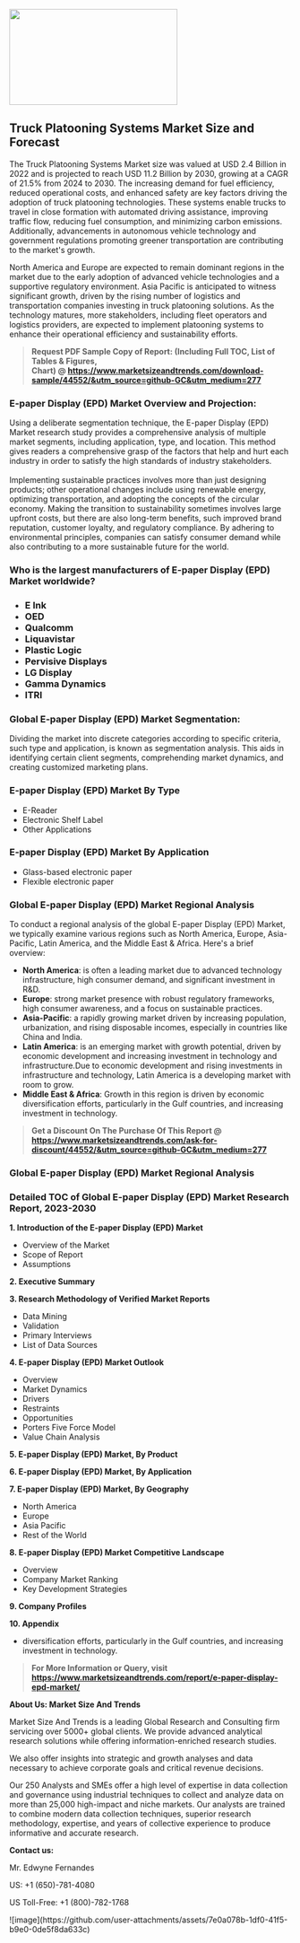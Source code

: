 <p><img class="alignnone size-medium wp-image-20088" src="https://ffe5etoiles.com/wp-content/uploads/2024/12/MST1-300x171.png" alt="" width="300" height="171" /></p><h2>Truck Platooning Systems Market Size and Forecast</h2><p>The Truck Platooning Systems Market size was valued at USD 2.4 Billion in 2022 and is projected to reach USD 11.2 Billion by 2030, growing at a CAGR of 21.5% from 2024 to 2030. The increasing demand for fuel efficiency, reduced operational costs, and enhanced safety are key factors driving the adoption of truck platooning technologies. These systems enable trucks to travel in close formation with automated driving assistance, improving traffic flow, reducing fuel consumption, and minimizing carbon emissions. Additionally, advancements in autonomous vehicle technology and government regulations promoting greener transportation are contributing to the market's growth.</p><p>North America and Europe are expected to remain dominant regions in the market due to the early adoption of advanced vehicle technologies and a supportive regulatory environment. Asia Pacific is anticipated to witness significant growth, driven by the rising number of logistics and transportation companies investing in truck platooning solutions. As the technology matures, more stakeholders, including fleet operators and logistics providers, are expected to implement platooning systems to enhance their operational efficiency and sustainability efforts.</p></p><blockquote id="" class=""><strong>Request PDF Sample Copy of Report: (Including Full TOC, List of Tables &amp; Figures, Chart)&nbsp;@&nbsp;<strong><a href="https://www.marketsizeandtrends.com/download-sample/44552/&utm_source=github-GC&utm_medium=277" target="_blank">https://www.marketsizeandtrends.com/download-sample/44552/&utm_source=github-GC&utm_medium=277</a></strong></strong></blockquote><h3 id="" class="">E-paper Display (EPD) Market&nbsp;Overview and Projection:</h3><p id="" class="">Using a deliberate segmentation technique, the E-paper Display (EPD) Market research study provides a comprehensive analysis of multiple market segments, including application, type, and location. This method gives readers a comprehensive grasp of the factors that help and hurt each industry in order to satisfy the high standards of industry stakeholders. <br /> <br />Implementing sustainable practices involves more than just designing products; other operational changes include using renewable energy, optimizing transportation, and adopting the concepts of the circular economy. Making the transition to sustainability sometimes involves large upfront costs, but there are also long-term benefits, such improved brand reputation, customer loyalty, and regulatory compliance. By adhering to environmental principles, companies can satisfy consumer demand while also contributing to a more sustainable future for the world.</p><h3 id="" class="">Who is the largest manufacturers of&nbsp;E-paper Display (EPD) Market worldwide?</h3><h3 class=""><p><ul><li>E Ink </li><li> OED </li><li> Qualcomm </li><li> Liquavistar </li><li> Plastic Logic </li><li> Pervisive Displays </li><li> LG Display </li><li> Gamma Dynamics </li><li> ITRI</li></ul></p></h3><h3 id="" class="">Global&nbsp;E-paper Display (EPD) Market Segmentation:</h3><p id="" class="">Dividing the market into discrete categories according to specific criteria, such type and application, is known as segmentation analysis. This aids in identifying certain client segments, comprehending market dynamics, and creating customized marketing plans.</p><h3 id="" class="">E-paper Display (EPD) Market&nbsp;By Type</h3><p><p><ul><li>E-Reader </li><li> Electronic Shelf Label </li><li> Other Applications</p></li></ul></p></p><h3 id="" class="">E-paper Display (EPD) Market&nbsp;By Application</h3><p class=""><p><ul><li>Glass-based electronic paper </li><li> Flexible electronic paper</li></ul></p></p><h3 id="" class="">Global E-paper Display (EPD) Market Regional Analysis</h3><p id="" class="">To conduct a regional analysis of the global E-paper Display (EPD) Market, we typically examine various regions such as North America, Europe, Asia-Pacific, Latin America, and the Middle East &amp; Africa. Here's a brief overview:</p><ul><li><strong>North America</strong>: is often a leading market due to advanced technology infrastructure, high consumer demand, and significant investment in R&amp;D.</li><li><strong>Europe</strong>: strong market presence with robust regulatory frameworks, high consumer awareness, and a focus on sustainable practices.</li><li><strong>Asia-Pacific</strong>: a rapidly growing market driven by increasing population, urbanization, and rising disposable incomes, especially in countries like China and India.</li><li><strong>Latin America</strong>: is an emerging market with growth potential, driven by economic development and increasing investment in technology and infrastructure.Due to economic development and rising investments in infrastructure and technology, Latin America is a developing market with room to grow.</li><li><strong>Middle East &amp; Africa</strong>: Growth in this region is driven by economic diversification efforts, particularly in the Gulf countries, and increasing investment in technology.</li></ul><blockquote id="" class=""><strong>Get a Discount On The Purchase Of This Report @ <strong><a href="https://www.marketsizeandtrends.com/ask-for-discount/44552/&utm_source=github-GC&utm_medium=277" target="_blank">https://www.marketsizeandtrends.com/ask-for-discount/44552/&utm_source=github-GC&utm_medium=277</a></strong></strong></blockquote><h3 id="" class="">Global E-paper Display (EPD) Market Regional Analysis</h3><h3 id="" class="">Detailed TOC of Global E-paper Display (EPD) Market Research Report, 2023-2030</h3><p id="" class=""><strong>1. Introduction of the E-paper Display (EPD) Market</strong></p><ul><li>Overview of the Market</li><li>Scope of Report</li><li>Assumptions</li></ul><p id="" class=""><strong>2. Executive Summary</strong></p><p id="" class=""><strong>3. Research Methodology of Verified Market Reports</strong></p><ul><li>Data Mining</li><li>Validation</li><li>Primary Interviews</li><li>List of Data Sources</li></ul><p id="" class=""><strong>4. E-paper Display (EPD) Market Outlook</strong></p><ul><li>Overview</li><li>Market Dynamics</li><li>Drivers</li><li>Restraints</li><li>Opportunities</li><li>Porters Five Force Model</li><li>Value Chain Analysis</li></ul><p id="" class=""><strong>5. E-paper Display (EPD) Market, By Product</strong></p><p id="" class=""><strong>6. E-paper Display (EPD) Market, By Application</strong></p><p id="" class=""><strong>7. E-paper Display (EPD) Market, By Geography</strong></p><ul><li>North America</li><li>Europe</li><li>Asia Pacific</li><li>Rest of the World</li></ul><p id="" class=""><strong>8. E-paper Display (EPD) Market Competitive Landscape</strong></p><ul><li>Overview</li><li>Company Market Ranking</li><li>Key Development Strategies</li></ul><p id="" class=""><strong>9. Company Profiles</strong></p><p id="" class=""><strong>10. Appendix</strong></p><ul><li>diversification efforts, particularly in the Gulf countries, and increasing investment in technology.</li></ul><blockquote id="" class=""><strong>For More Information or Query, visit <strong><strong><a href="https://www.marketsizeandtrends.com/report/e-paper-display-epd-market/" target="_blank">https://www.marketsizeandtrends.com/report/e-paper-display-epd-market/</a></strong></strong></strong></blockquote><p id="" class=""><strong>About Us: Market Size And Trends</strong></p><p id="" class="">Market Size And Trends is a leading Global Research and Consulting firm servicing over 5000+ global clients. We provide advanced analytical research solutions while offering information-enriched research studies.</p><p id="" class="">We also offer insights into strategic and growth analyses and data necessary to achieve corporate goals and critical revenue decisions.</p><p id="" class="">Our 250 Analysts and SMEs offer a high level of expertise in data collection and governance using industrial techniques to collect and analyze data on more than 25,000 high-impact and niche markets. Our analysts are trained to combine modern data collection techniques, superior research methodology, expertise, and years of collective experience to produce informative and accurate research.</p><p id="" class=""><strong>Contact us:</strong></p><p id="" class="">Mr. Edwyne Fernandes</p><p id="" class="">US: +1 (650)-781-4080</p><p id="" class="">US Toll-Free: +1 (800)-782-1768</p>
![image](https://github.com/user-attachments/assets/7e0a078b-1df0-41f5-b9e0-0de5f8da633c)
